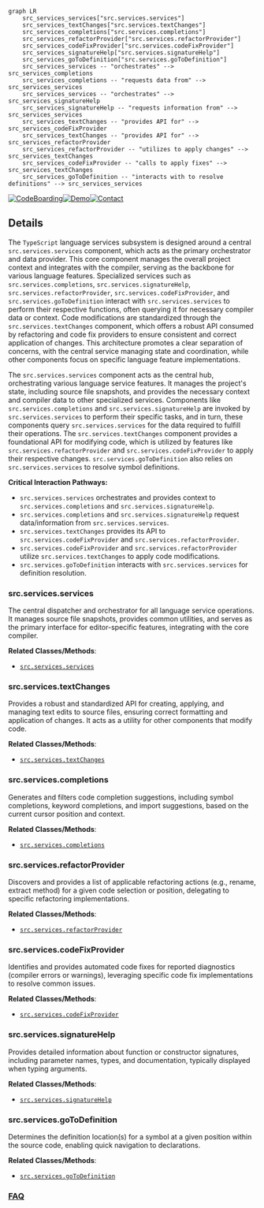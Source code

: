 ```mermaid
graph LR
    src_services_services["src.services.services"]
    src_services_textChanges["src.services.textChanges"]
    src_services_completions["src.services.completions"]
    src_services_refactorProvider["src.services.refactorProvider"]
    src_services_codeFixProvider["src.services.codeFixProvider"]
    src_services_signatureHelp["src.services.signatureHelp"]
    src_services_goToDefinition["src.services.goToDefinition"]
    src_services_services -- "orchestrates" --> src_services_completions
    src_services_completions -- "requests data from" --> src_services_services
    src_services_services -- "orchestrates" --> src_services_signatureHelp
    src_services_signatureHelp -- "requests information from" --> src_services_services
    src_services_textChanges -- "provides API for" --> src_services_codeFixProvider
    src_services_textChanges -- "provides API for" --> src_services_refactorProvider
    src_services_refactorProvider -- "utilizes to apply changes" --> src_services_textChanges
    src_services_codeFixProvider -- "calls to apply fixes" --> src_services_textChanges
    src_services_goToDefinition -- "interacts with to resolve definitions" --> src_services_services
```

[![CodeBoarding](https://img.shields.io/badge/Generated%20by-CodeBoarding-9cf?style=flat-square)](https://github.com/CodeBoarding/GeneratedOnBoardings)[![Demo](https://img.shields.io/badge/Try%20our-Demo-blue?style=flat-square)](https://www.codeboarding.org/demo)[![Contact](https://img.shields.io/badge/Contact%20us%20-%20contact@codeboarding.org-lightgrey?style=flat-square)](mailto:contact@codeboarding.org)

## Details

The `TypeScript` language services subsystem is designed around a central `src.services.services` component, which acts as the primary orchestrator and data provider. This core component manages the overall project context and integrates with the compiler, serving as the backbone for various language features. Specialized services such as `src.services.completions`, `src.services.signatureHelp`, `src.services.refactorProvider`, `src.services.codeFixProvider`, and `src.services.goToDefinition` interact with `src.services.services` to perform their respective functions, often querying it for necessary compiler data or context. Code modifications are standardized through the `src.services.textChanges` component, which offers a robust API consumed by refactoring and code fix providers to ensure consistent and correct application of changes. This architecture promotes a clear separation of concerns, with the central service managing state and coordination, while other components focus on specific language feature implementations.

The `src.services.services` component acts as the central hub, orchestrating various language service features. It manages the project's state, including source file snapshots, and provides the necessary context and compiler data to other specialized services. Components like `src.services.completions` and `src.services.signatureHelp` are invoked by `src.services.services` to perform their specific tasks, and in turn, these components query `src.services.services` for the data required to fulfill their operations. The `src.services.textChanges` component provides a foundational API for modifying code, which is utilized by features like `src.services.refactorProvider` and `src.services.codeFixProvider` to apply their respective changes. `src.services.goToDefinition` also relies on `src.services.services` to resolve symbol definitions.

**Critical Interaction Pathways:**
- `src.services.services` orchestrates and provides context to `src.services.completions` and `src.services.signatureHelp`.
- `src.services.completions` and `src.services.signatureHelp` request data/information from `src.services.services`.
- `src.services.textChanges` provides its API to `src.services.codeFixProvider` and `src.services.refactorProvider`.
- `src.services.codeFixProvider` and `src.services.refactorProvider` utilize `src.services.textChanges` to apply code modifications.
- `src.services.goToDefinition` interacts with `src.services.services` for definition resolution.

### src.services.services
The central dispatcher and orchestrator for all language service operations. It manages source file snapshots, provides common utilities, and serves as the primary interface for editor-specific features, integrating with the core compiler.


**Related Classes/Methods**:

- <a href="https://github.com/microsoft/TypeScript/blob/main/src/services/services.ts" target="_blank" rel="noopener noreferrer">`src.services.services`</a>


### src.services.textChanges
Provides a robust and standardized API for creating, applying, and managing text edits to source files, ensuring correct formatting and application of changes. It acts as a utility for other components that modify code.


**Related Classes/Methods**:

- <a href="https://github.com/microsoft/TypeScript/blob/main/src/services/textChanges.ts" target="_blank" rel="noopener noreferrer">`src.services.textChanges`</a>


### src.services.completions
Generates and filters code completion suggestions, including symbol completions, keyword completions, and import suggestions, based on the current cursor position and context.


**Related Classes/Methods**:

- <a href="https://github.com/microsoft/TypeScript/blob/main/src/services/completions.ts" target="_blank" rel="noopener noreferrer">`src.services.completions`</a>


### src.services.refactorProvider
Discovers and provides a list of applicable refactoring actions (e.g., rename, extract method) for a given code selection or position, delegating to specific refactoring implementations.


**Related Classes/Methods**:

- <a href="https://github.com/microsoft/TypeScript/blob/main/src/services/refactors/" target="_blank" rel="noopener noreferrer">`src.services.refactorProvider`</a>


### src.services.codeFixProvider
Identifies and provides automated code fixes for reported diagnostics (compiler errors or warnings), leveraging specific code fix implementations to resolve common issues.


**Related Classes/Methods**:

- <a href="https://github.com/microsoft/TypeScript/blob/main/src/services/codeFixProvider.ts" target="_blank" rel="noopener noreferrer">`src.services.codeFixProvider`</a>


### src.services.signatureHelp
Provides detailed information about function or constructor signatures, including parameter names, types, and documentation, typically displayed when typing arguments.


**Related Classes/Methods**:

- <a href="https://github.com/microsoft/TypeScript/blob/main/src/services/signatureHelp.ts" target="_blank" rel="noopener noreferrer">`src.services.signatureHelp`</a>


### src.services.goToDefinition
Determines the definition location(s) for a symbol at a given position within the source code, enabling quick navigation to declarations.


**Related Classes/Methods**:

- <a href="https://github.com/microsoft/TypeScript/blob/main/src/services/goToDefinition.ts" target="_blank" rel="noopener noreferrer">`src.services.goToDefinition`</a>




### [FAQ](https://github.com/CodeBoarding/GeneratedOnBoardings/tree/main?tab=readme-ov-file#faq)
